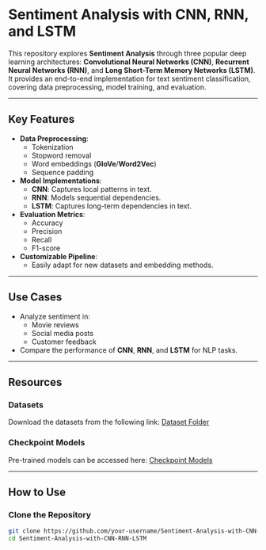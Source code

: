# Sentiment Analysis with CNN, RNN, and LSTM

This repository explores **Sentiment Analysis** through three popular deep learning architectures: **Convolutional Neural Networks (CNN)**, **Recurrent Neural Networks (RNN)**, and **Long Short-Term Memory Networks (LSTM)**. It provides an end-to-end implementation for text sentiment classification, covering data preprocessing, model training, and evaluation.

---

## Key Features
- **Data Preprocessing**:
  - Tokenization
  - Stopword removal
  - Word embeddings (**GloVe**/**Word2Vec**)
  - Sequence padding
- **Model Implementations**:
  - **CNN**: Captures local patterns in text.
  - **RNN**: Models sequential dependencies.
  - **LSTM**: Captures long-term dependencies in text.
- **Evaluation Metrics**:
  - Accuracy
  - Precision
  - Recall
  - F1-score
- **Customizable Pipeline**:
  - Easily adapt for new datasets and embedding methods.

---

## Use Cases
- Analyze sentiment in:
  - Movie reviews
  - Social media posts
  - Customer feedback
- Compare the performance of **CNN**, **RNN**, and **LSTM** for NLP tasks.

---

## Resources

### Datasets
Download the datasets from the following link:
[Dataset Folder](https://drive.google.com/drive/folders/1WJJbDt1wiZh9rj7EwlF6YFLPm-ymRWSH?fbclid=IwY2xjawHL0xBleHRuA2FlbQIxMAABHUsuR63yJvi_1EATM4yFgNWyZtKefPhxaWtn2Zpxdb59HgH45ajbgkw1kQ_aem_Og1nafe9qkCONUJOVg_MbA)

### Checkpoint Models
Pre-trained models can be accessed here:
[Checkpoint Models](https://drive.google.com/drive/folders/1pv7uiGkj_AEphAgbMUKB1QTAUDrOTj_t?fbclid=IwY2xjawHL0rFleHRuA2FlbQIxMAABHWj-Hva1FACa5wLnOccjT0_mkeHqyKRRy36bL8RkZdl9XEuD7AJLuR6oqw_aem_Jn4rx8JyHmvn4-tmIAapqg)

---

## How to Use

### Clone the Repository
```bash
git clone https://github.com/your-username/Sentiment-Analysis-with-CNN-RNN-LSTM.git
cd Sentiment-Analysis-with-CNN-RNN-LSTM
